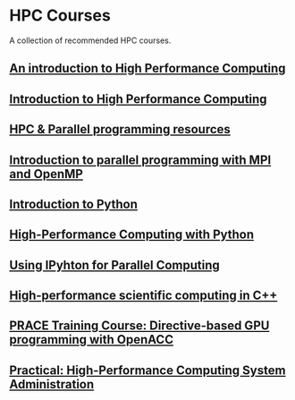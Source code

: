 # HPC Courses
A collection of recommended HPC courses.

## [An introduction to High Performance Computing](https://www.cecam.org/workshop-details/an-introduction-to-high-performance-computing-1270)

## [Introduction to High Performance Computing](https://epcced.github.io/Intro-to-HPC/)

## [HPC & Parallel programming resources](https://researchcomputing.princeton.edu/education/external-online-resources/hpc-overview)

## [Introduction to parallel programming with MPI and OpenMP](https://www.fz-juelich.de/en/jsc/education/training-courses/training-materials/course-material-introduction-to-mpi-and-openmp-feb-2022)

## [Introduction to Python](https://www.fz-juelich.de/en/jsc/education/training-courses/training-materials/course-material-introduction-to-python)

## [High-Performance Computing with Python](https://tbetcke.github.io/hpc_lecture_notes/what_is_hpc.html)

## [Using IPyhton for Parallel Computing](https://ipyparallel.readthedocs.io/en/latest/)

## [High-performance scientific computing in C++](https://gitlab.jsc.fz-juelich.de/sdlbio-courses/hpcxx)

## [PRACE Training Course: Directive-based GPU programming with OpenACC](https://juser.fz-juelich.de/record/902543/files/)

## [Practical: High-Performance Computing System Administration](https://hps.vi4io.org/teaching/autumn_term_2022/hpcsa/)

